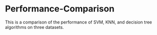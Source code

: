 # Performance-Comparison
This is a comparison of the performance of SVM, KNN, and decision tree algorithms on three datasets.
